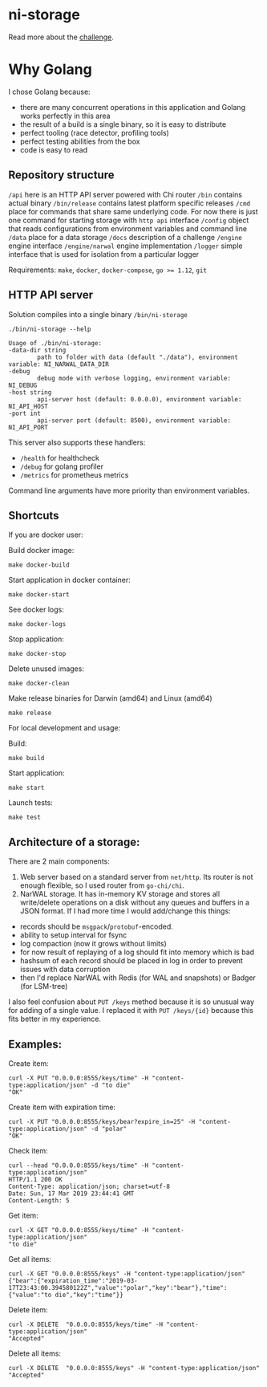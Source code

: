 # ni-storage

Read more about the [challenge](./docs/challenge.md).

# Why Golang

I chose Golang because:
- there are many concurrent operations in this application and Golang works perfectly in this area
- the result of a build is a single binary, so it is easy to distribute
- perfect tooling (race detector, profiling tools)
- perfect testing abilities from the box
- code is easy to read

## Repository structure

`/api` here is an HTTP API server powered with Chi router 
`/bin` contains actual binary
`/bin/release` contains latest platform specific releases
`/cmd` place for commands that share same underlying code. For now there is just one command for starting storage with `http api` interface
`/config` object that reads configurations from environment variables and command line
`/data` place for a data storage
`/docs` description of a challenge
`/engine` engine interface
`/engine/narwal` engine implementation
`/logger` simple interface that is used for isolation from a particular logger


Requirements: `make`, `docker`, `docker-compose`, `go >= 1.12`, `git`

## HTTP API server

Solution compiles into a single binary `/bin/ni-storage`

    ./bin/ni-storage --help

    Usage of ./bin/ni-storage:
    -data-dir string
            path to folder with data (default "./data"), environment variable: NI_NARWAL_DATA_DIR
    -debug
            debug mode with verbose logging, environment variable: NI_DEBUG 
    -host string
            api-server host (default: 0.0.0.0), environment variable: NI_API_HOST 
    -port int
            api-server port (default: 8500), environment variable: NI_API_PORT 

This server also supports these handlers:

* `/health` for healthcheck
* `/debug` for golang profiler
* `/metrics` for prometheus metrics

Command line arguments have more priority than environment variables.

## Shortcuts
If you are docker user:

Build docker image:

    make docker-build

Start application in docker container:
    
    make docker-start

See docker logs:

    make docker-logs

Stop application:

    make docker-stop

Delete unused images:

    make docker-clean

Make release binaries for Darwin (amd64) and Linux (amd64)

    make release


For local development and usage:

Build:

    make build

Start application:

    make start

Launch tests:

    make test

## Architecture of a storage:

There are 2 main components:

1. Web server based on a standard server from `net/http`. Its router is not enough flexible, so I used router from `go-chi/chi`.
2. NarWAL storage. It has in-memory KV storage and stores all write/delete operations on a disk without any queues and buffers in a JSON format.
If I had more time I would add/change this things:
- records should be `msgpack`/`protobuf`-encoded.
- ability to setup interval for fsync
- log compaction (now it grows without limits)
- for now result of replaying of a log should fit into memory which is bad
- hashsum of each record should be placed in log in order to prevent issues with data corruption
- then I'd replace NarWAL with Redis (for WAL and snapshots) or Badger (for LSM-tree)


I also feel confusion about `PUT /keys` method because it is so unusual way for adding of a single value. I replaced it with `PUT /keys/{id}` because this fits better in my experience.


## Examples:

Create item:

    curl -X PUT "0.0.0.0:8555/keys/time" -H "content-type:application/json" -d "to die"
    "OK"

Create item with expiration time:

    curl -X PUT "0.0.0.0:8555/keys/bear?expire_in=25" -H "content-type:application/json" -d "polar"
    "OK"

Check item:

    curl --head "0.0.0.0:8555/keys/time" -H "content-type:application/json"
    HTTP/1.1 200 OK
    Content-Type: application/json; charset=utf-8
    Date: Sun, 17 Mar 2019 23:44:41 GMT
    Content-Length: 5

Get item:

    curl -X GET "0.0.0.0:8555/keys/time" -H "content-type:application/json"
    "to die"

Get all items:

    curl -X GET "0.0.0.0:8555/keys" -H "content-type:application/json"
    {"bear":{"expiration_time":"2019-03-17T23:43:00.394580122Z","value":"polar","key":"bear"},"time":{"value":"to die","key":"time"}}

Delete item:

    curl -X DELETE  "0.0.0.0:8555/keys/time" -H "content-type:application/json"
    "Accepted"

Delete all items:

    curl -X DELETE  "0.0.0.0:8555/keys" -H "content-type:application/json"
    "Accepted"